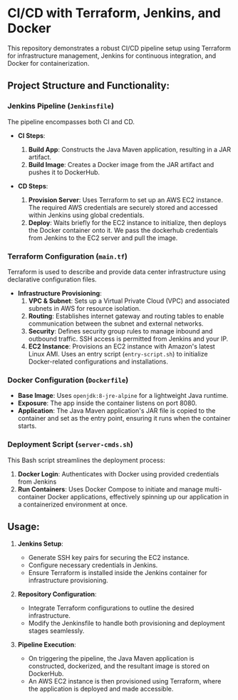 # CI/CD with Terraform, Jenkins, and Docker

This repository demonstrates a robust CI/CD pipeline setup using Terraform for infrastructure management, Jenkins for continuous integration, and Docker for containerization.

## Project Structure and Functionality:

### Jenkins Pipeline (`Jenkinsfile`)

The pipeline encompasses both CI and CD.

- **CI Steps**:
  1. **Build App**: Constructs the Java Maven application, resulting in a JAR artifact.
  2. **Build Image**: Creates a Docker image from the JAR artifact and pushes it to DockerHub.

- **CD Steps**:
  1. **Provision Server**: Uses Terraform to set up an AWS EC2 instance. The required AWS credentials are securely stored and accessed within Jenkins using global credentials.
  2. **Deploy**: Waits briefly for the EC2 instance to initialize, then deploys the Docker container onto it. We pass the dockerhub credentials from Jenkins to the EC2 server and pull the image.

### Terraform Configuration (`main.tf`)

Terraform is used to describe and provide data center infrastructure using declarative configuration files.

- **Infrastructure Provisioning**:
  1. **VPC & Subnet**: Sets up a Virtual Private Cloud (VPC) and associated subnets in AWS for resource isolation.
  2. **Routing**: Establishes internet gateway and routing tables to enable communication between the subnet and external networks.
  3. **Security**: Defines security group rules to manage inbound and outbound traffic. SSH access is permitted from Jenkins and your IP.
  4. **EC2 Instance**: Provisions an EC2 instance with Amazon's latest Linux AMI. Uses an entry script (`entry-script.sh`) to initialize Docker-related configurations and installations.

### Docker Configuration (`Dockerfile`)

- **Base Image**: Uses `openjdk:8-jre-alpine` for a lightweight Java runtime.
- **Exposure**: The app inside the container listens on port 8080.
- **Application**: The Java Maven application's JAR file is copied to the container and set as the entry point, ensuring it runs when the container starts.

### Deployment Script (`server-cmds.sh`)

This Bash script streamlines the deployment process:

1. **Docker Login**: Authenticates with Docker using provided credentials from Jenkins
2. **Run Containers**: Uses Docker Compose to initiate and manage multi-container Docker applications, effectively spinning up our application in a containerized environment at once.

## Usage:

1. **Jenkins Setup**:
    - Generate SSH key pairs for securing the EC2 instance.
    - Configure necessary credentials in Jenkins.
    - Ensure Terraform is installed inside the Jenkins container for infrastructure provisioning.

2. **Repository Configuration**:
    - Integrate Terraform configurations to outline the desired infrastructure.
    - Modify the Jenkinsfile to handle both provisioning and deployment stages seamlessly.

3. **Pipeline Execution**:
    - On triggering the pipeline, the Java Maven application is constructed, dockerized, and the resultant image is stored on DockerHub.
    - An AWS EC2 instance is then provisioned using Terraform, where the application is deployed and made accessible.

